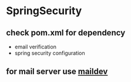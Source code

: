 # SpringSecurity
## check pom.xml for dependency
* email verification
* spring security configuration
## for mail server use [maildev](https://github.com/maildev/maildev)
